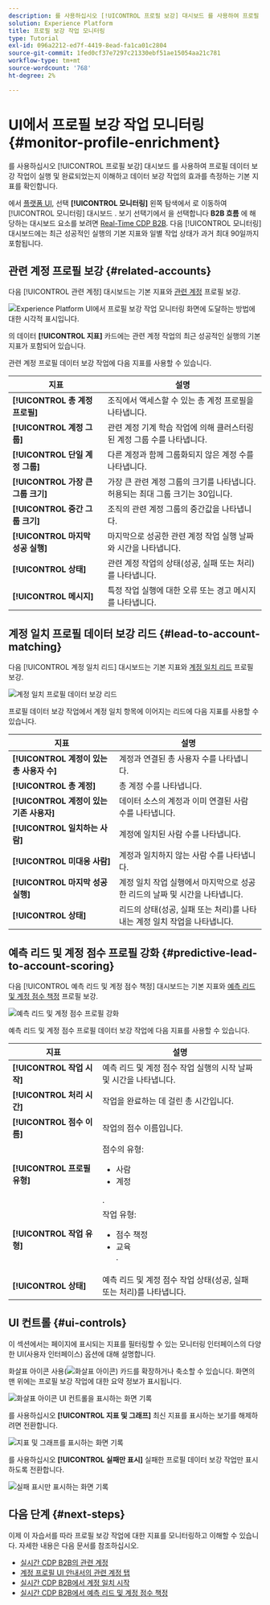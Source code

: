 ```yaml
---
description: 를 사용하십시오 [!UICONTROL 프로필 보강] 대시보드 를 사용하여 프로필 데이터 보강 작업이 실행 및 완료되었는지 이해하고 데이터 보강 작업의 효과를 측정하는 기본 지표를 확인합니다.
solution: Experience Platform
title: 프로필 보강 작업 모니터링
type: Tutorial
exl-id: 096a2212-ed7f-4419-8ead-fa1ca01c2804
source-git-commit: 1fed0cf37e7297c21330ebf51ae15054aa21c781
workflow-type: tm+mt
source-wordcount: '768'
ht-degree: 2%

---
```


# UI에서 프로필 보강 작업 모니터링 {#monitor-profile-enrichment}

를 사용하십시오 [!UICONTROL 프로필 보강] 대시보드 를 사용하여 프로필 데이터 보강 작업이 실행 및 완료되었는지 이해하고 데이터 보강 작업의 효과를 측정하는 기본 지표를 확인합니다.

에서 [플랫폼 UI](https://platform.adobe.com), 선택 **[!UICONTROL 모니터링]** 왼쪽 탐색에서 로 이동하여 [!UICONTROL 모니터링] 대시보드 . 보기 선택기에서 을 선택합니다 **B2B 흐름** 에 해당하는 대시보드 요소를 보려면 [Real-Time CDP B2B](/help/rtcdp/b2b-overview.md).  다음 [!UICONTROL 모니터링] 대시보드에는 최근 성공적인 실행의 기본 지표와 일별 작업 상태가 과거 최대 90일까지 포함됩니다.

## 관련 계정 프로필 보강 {#related-accounts}

다음 [!UICONTROL 관련 계정] 대시보드는 기본 지표와 [관련 계정](/help/rtcdp/b2b-ai-ml-services/related-accounts.md) 프로필 보강.

![Experience Platform UI에서 프로필 보강 작업 모니터링 화면에 도달하는 방법에 대한 시각적 표시입니다.](/help/dataflows/assets/ui/b2b/monitoring-profile-enrichment-jobs.png)

의 데이터 **[!UICONTROL 지표]** 카드에는 관련 계정 작업의 최근 성공적인 실행의 기본 지표가 포함되어 있습니다.

관련 계정 프로필 데이터 보강 작업에 다음 지표를 사용할 수 있습니다.

| 지표 | 설명 |
| --------- | ---------- |
| **[!UICONTROL 총 계정 프로필]** | 조직에서 액세스할 수 있는 총 계정 프로필을 나타냅니다. |
| **[!UICONTROL 계정 그룹]** | 관련 계정 기계 학습 작업에 의해 클러스터링된 계정 그룹 수를 나타냅니다. |
| **[!UICONTROL 단일 계정 그룹]** | 다른 계정과 함께 그룹화되지 않은 계정 수를 나타냅니다. |
| **[!UICONTROL 가장 큰 그룹 크기]** | 가장 큰 관련 계정 그룹의 크기를 나타냅니다. 허용되는 최대 그룹 크기는 30입니다. |
| **[!UICONTROL 중간 그룹 크기]** | 조직의 관련 계정 그룹의 중간값을 나타냅니다. |
| **[!UICONTROL 마지막 성공 실행]** | 마지막으로 성공한 관련 계정 작업 실행 날짜와 시간을 나타냅니다. |
| **[!UICONTROL 상태]** | 관련 계정 작업의 상태(성공, 실패 또는 처리)를 나타냅니다. |
| **[!UICONTROL 메시지]** | 특정 작업 실행에 대한 오류 또는 경고 메시지를 나타냅니다. |

## 계정 일치 프로필 데이터 보강 리드 {#lead-to-account-matching}

다음 [!UICONTROL 계정 일치 리드] 대시보드는 기본 지표와 [계정 일치 리드](/help/rtcdp/b2b-ai-ml-services/lead-to-account-matching.md) 프로필 보강.

![계정 일치 프로필 데이터 보강 리드](/help/dataflows/assets/ui/b2b/mpc-lead-to-account-matching.png)

프로필 데이터 보강 작업에서 계정 일치 항목에 이어지는 리드에 다음 지표를 사용할 수 있습니다.

| 지표 | 설명 |
| --------- | ---------- |
| **[!UICONTROL 계정이 있는 총 사용자 수]** | 계정과 연결된 총 사용자 수를 나타냅니다. |
| **[!UICONTROL 총 계정]** | 총 계정 수를 나타냅니다. |
| **[!UICONTROL 계정이 있는 기존 사용자]** | 데이터 소스의 계정과 이미 연결된 사람 수를 나타냅니다. |
| **[!UICONTROL 일치하는 사람]** | 계정에 일치된 사람 수를 나타냅니다. |
| **[!UICONTROL 미대응 사람]** | 계정과 일치하지 않는 사람 수를 나타냅니다. |
| **[!UICONTROL 마지막 성공 실행]** | 계정 일치 작업 실행에서 마지막으로 성공한 리드의 날짜 및 시간을 나타냅니다. |
| **[!UICONTROL 상태]** | 리드의 상태(성공, 실패 또는 처리)를 나타내는 계정 일치 작업을 나타냅니다. |

## 예측 리드 및 계정 점수 프로필 강화 {#predictive-lead-to-account-scoring}

다음 [!UICONTROL 예측 리드 및 계정 점수 책정] 대시보드는 기본 지표와 [예측 리드 및 계정 점수 책정](/help/rtcdp/b2b-ai-ml-services/predictive-lead-and-account-scoring.md) 프로필 보강.

![예측 리드 및 계정 점수 프로필 강화](/help/dataflows/assets/ui/b2b/predictive-lead-and-account-scoring.png)

예측 리드 및 계정 점수 프로필 데이터 보강 작업에 다음 지표를 사용할 수 있습니다.

| 지표 | 설명 |
| --------- | ---------- |
| **[!UICONTROL 작업 시작]** | 예측 리드 및 계정 점수 작업 실행의 시작 날짜 및 시간을 나타냅니다. |
| **[!UICONTROL 처리 시간]** | 작업을 완료하는 데 걸린 총 시간입니다. |
| **[!UICONTROL 점수 이름]** | 작업의 점수 이름입니다. |
| **[!UICONTROL 프로필 유형]** | 점수의 유형: <ul><li>사람</li><li>계정</li></ul>. |
| **[!UICONTROL 작업 유형]** | 작업 유형:<ul><li>점수 책정</li><li>교육</li>. |
| **[!UICONTROL 상태]** | 예측 리드 및 계정 점수 작업 상태(성공, 실패 또는 처리)를 나타냅니다. |

## UI 컨트롤 {#ui-controls}

이 섹션에서는 페이지에 표시되는 지표를 필터링할 수 있는 모니터링 인터페이스의 다양한 UI(사용자 인터페이스) 옵션에 대해 설명합니다.

화살표 아이콘 사용(![화살표 아이콘](/help/dataflows/assets/ui/monitor-destinations/chevron-up.png)) 카드를 확장하거나 축소할 수 있습니다. 화면의 맨 위에는 프로필 보강 작업에 대한 요약 정보가 표시됩니다.

![화살표 아이콘 UI 컨트롤을 표시하는 화면 기록](/help/dataflows/assets/ui/b2b/use-arrow-control.gif)

를 사용하십시오 **[!UICONTROL 지표 및 그래프]** 최신 지표를 표시하는 보기를 해제하려면 전환합니다.

![지표 및 그래프를 표시하는 화면 기록](/help/dataflows/assets/ui/b2b/metrics-and-graphs-toggle.gif)

를 사용하십시오 **[!UICONTROL 실패만 표시]** 실패한 프로필 데이터 보강 작업만 표시하도록 전환합니다.

![실패 표시만 표시하는 화면 기록](/help/dataflows/assets/ui/b2b/show-failures-only.gif)

## 다음 단계 {#next-steps}

이제 이 자습서를 따라 프로필 보강 작업에 대한 지표를 모니터링하고 이해할 수 있습니다. 자세한 내용은 다음 문서를 참조하십시오.

* [실시간 CDP B2B의 관련 계정](/help/rtcdp/b2b-ai-ml-services/related-accounts.md)
* [계정 프로필 UI 안내서의 관련 계정 탭](/help/rtcdp/accounts/account-profile-ui-guide.md)
* [실시간 CDP B2B에서 계정 일치 시작](/help/rtcdp/b2b-ai-ml-services/lead-to-account-matching.md)
* [실시간 CDP B2B에서 예측 리드 및 계정 점수 책정](/help/rtcdp/b2b-ai-ml-services/predictive-lead-and-account-scoring.md)
